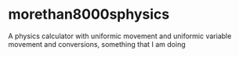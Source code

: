 # morethan8000sphysics
A physics calculator with uniformic movement and uniformic variable movement and conversions, something that I am doing
